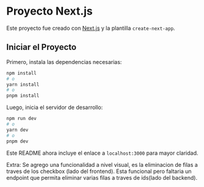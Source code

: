 # Proyecto Next.js

Este proyecto fue creado con [Next.js](https://nextjs.org) y la plantilla `create-next-app`.

## Iniciar el Proyecto

Primero, instala las dependencias necesarias:

```bash
npm install
# o
yarn install
# o
pnpm install
```

Luego, inicia el servidor de desarrollo:

```bash
npm run dev
# o
yarn dev
# o
pnpm dev
```

Este README ahora incluye el enlace a `localhost:3000` para mayor claridad.

Extra: Se agrego una funcionalidad a nivel visual, es la eliminacion de filas a traves de los checkbox (lado del frontend). Esta funcional pero faltaria un endpoint que permita eliminar varias filas a traves de ids(lado del backend).
